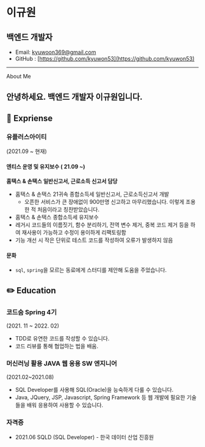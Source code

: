 # **이규원**

## 백엔드 개발자

* Email: kyuwoon369@gmail.com
* GitHub : [https://github.com/kyuwon53](https://github.com/kyuwon53)

---

About Me

안녕하세요. 백엔드 개발자 이규원입니다. 
---

## 🏃 Expriense

### 유플러스아이티
(2021.09 ~ 현재)

#### 엔티스 운영 및 유지보수 ( 21.09 ~)
**홈택스 & 손택스 일반신고서, 근로소득 신고서 담당**
- 홈택스 & 손택스 21귀속 종합소득세 일반신고서, 근로소득신고서 개발 
  - 오픈한 서비스가 큰 장애없이 900만명 신고하고 마무리했습니다. 이렇게 조용한 적 처음이라고 칭찬받았습니다.
- 홈택스 & 손택스 종합소득세 유지보수 
- 레거시 코드들의 이름짓기, 함수 분리하기, 전역 변수 제거, 중복 코드 제거 등을 하여 재사용이 가능하고 수정이 용이하게 리팩토링함
- 기능 개선 시 작은 단위로 테스트 코드를 작성하여 오류가 발생하지 않음 

#### 문화

- `sql`, `spring`을 모르는 동료에게 스터디를 제안해 도움을 주었습니다.

## ✏️ Education

### 코드숨 Spring 4기
(2021. 11 ~ 2022. 02)
* TDD로 유연한 코드를 작성할 수 있습니다. 
* 코드 리뷰를 통해 협업하는 법을 배움.

### 머신러닝 활용 JAVA 웹 응용  SW 엔지니어
(2021.02~2021.08)
* SQL Developer를 사용해 SQL(Oracle)을 능숙하게 다룰 수 있습니다.
* Java, JQuery, JSP, Javascript, Spring Framework 등 웹 개발에 필요한 기술들을 배워 응용하여 사용할 수 있습니다. 

### 자격증
* 2021.06 SQLD (SQL Developer) - 한국 데이터 산업 진흥원
